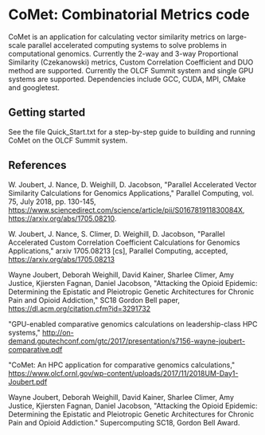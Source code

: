 
CoMet: Combinatorial Metrics code
=================================

CoMet is an application for calculating vector similarity metrics
on large-scale parallel accelerated computing systems
to solve problems in computational genomics.
Currently the 2-way and 3-way Proportional Similarity (Czekanowski)
metrics, Custom Correlation Coefficient and DUO method are supported.
Currently the OLCF Summit system and single GPU systems are supported.
Dependencies include GCC, CUDA, MPI, CMake and googletest.

Getting started
---------------

See the file Quick_Start.txt for a step-by-step guide to building and running
CoMet on the OLCF Summit system.

References
----------

W. Joubert, J. Nance, D. Weighill, D. Jacobson,
"Parallel Accelerated Vector Similarity Calculations for Genomics Applications,"
Parallel Computing, vol. 75, July 2018, pp. 130-145,
https://www.sciencedirect.com/science/article/pii/S016781911830084X,
https://arxiv.org/abs/1705.08210.

W. Joubert, J. Nance, S. Climer, D. Weighill, D. Jacobson,
"Parallel Accelerated Custom Correlation Coefficient Calculations
for Genomics Applications," arxiv 1705.08213 [cs], Parallel Computing, accepted,
https://arxiv.org/abs/1705.08213

Wayne Joubert, Deborah Weighill, David Kainer, Sharlee Climer, Amy Justice,
Kjiersten Fagnan, Daniel Jacobson, "Attacking the Opioid Epidemic:
Determining the Epistatic and Pleiotropic Genetic Architectures
for Chronic Pain and Opioid Addiction," SC18 Gordon Bell paper,
https://dl.acm.org/citation.cfm?id=3291732

"GPU-enabled comparative genomics calculations on leadership-class HPC systems,"
http://on-demand.gputechconf.com/gtc/2017/presentation/s7156-wayne-joubert-comparative.pdf

"CoMet: An HPC application for comparative genomics calculations,"
https://www.olcf.ornl.gov/wp-content/uploads/2017/11/2018UM-Day1-Joubert.pdf

Wayne Joubert, Deborah Weighill, David Kainer, Sharlee Climer, Amy Justice,
Kjiersten Fagnan, Daniel Jacobson, "Attacking the Opioid Epidemic:
Determining the Epistatic and Pleiotropic Genetic Architectures
for Chronic Pain and Opioid Addiction."  Supercomputing SC18, Gordon Bell Award.

